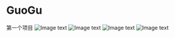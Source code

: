 # GuoGu
第一个项目
![Image text](http://raw.github.com/WongzYe/GuoGu/master/model1.png)
![Image text](http://raw.github.com/WongzYe/GuoGu/master/model2.png)
![Image text](http://raw.github.com/WongzYe/GuoGu/master/model3.png)
![Image text](http://raw.github.com/WongzYe/GuoGu/master/model4.png)
